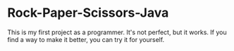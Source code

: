 # Rock-Paper-Scissors-Java
This is my first project as a programmer. It's not perfect, but it works.
If you find a way to make it better, you can try it for yourself.
